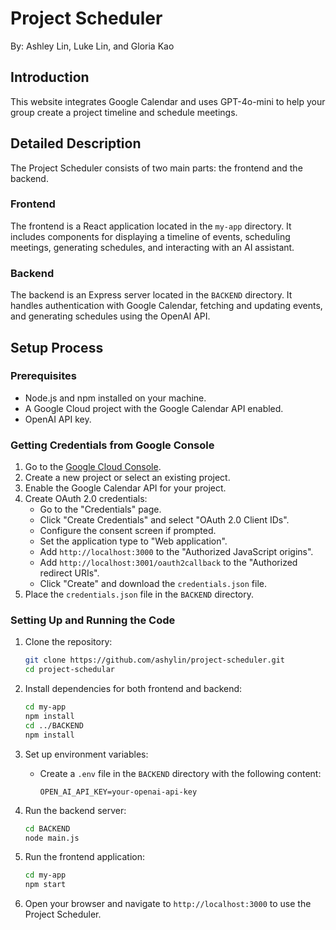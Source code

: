 # Project Scheduler

By: Ashley Lin, Luke Lin, and Gloria Kao

## Introduction

This website integrates Google Calendar and uses GPT-4o-mini to help your group create a project timeline and schedule meetings.

## Detailed Description

The Project Scheduler consists of two main parts: the frontend and the backend.

### Frontend

The frontend is a React application located in the `my-app` directory. It includes components for displaying a timeline of events, scheduling meetings, generating schedules, and interacting with an AI assistant.

### Backend

The backend is an Express server located in the `BACKEND` directory. It handles authentication with Google Calendar, fetching and updating events, and generating schedules using the OpenAI API.

## Setup Process

### Prerequisites

- Node.js and npm installed on your machine.
- A Google Cloud project with the Google Calendar API enabled.
- OpenAI API key.

### Getting Credentials from Google Console

1. Go to the [Google Cloud Console](https://console.cloud.google.com/).
2. Create a new project or select an existing project.
3. Enable the Google Calendar API for your project.
4. Create OAuth 2.0 credentials:
   - Go to the "Credentials" page.
   - Click "Create Credentials" and select "OAuth 2.0 Client IDs".
   - Configure the consent screen if prompted.
   - Set the application type to "Web application".
   - Add `http://localhost:3000` to the "Authorized JavaScript origins".
   - Add `http://localhost:3001/oauth2callback` to the "Authorized redirect URIs".
   - Click "Create" and download the `credentials.json` file.
5. Place the `credentials.json` file in the `BACKEND` directory.

### Setting Up and Running the Code

1. Clone the repository:
   ```sh
   git clone https://github.com/ashylin/project-scheduler.git
   cd project-schedular
   ```

2. Install dependencies for both frontend and backend:
   ```sh
   cd my-app
   npm install
   cd ../BACKEND
   npm install
   ```

3. Set up environment variables:
   - Create a `.env` file in the `BACKEND` directory with the following content:
     ```
     OPEN_AI_API_KEY=your-openai-api-key
     ```

4. Run the backend server:
   ```sh
   cd BACKEND
   node main.js
   ```

5. Run the frontend application:
   ```sh
   cd my-app
   npm start
   ```

6. Open your browser and navigate to `http://localhost:3000` to use the Project Scheduler.
